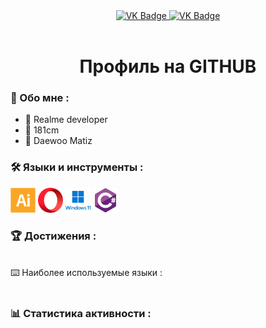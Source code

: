 <div id="badges" align ="center">
  <a href="https://vk.com/lild3bil">
    <img src = "https://img.shields.io/badge/VK-blue?style=for-the badge&logoColor=white" alt="VK Badge"/>
  </a>

  <a href= "https://mail.google.com/mail/u/1/#inbox">
    <img src = "https://img.shields.io/badge/EMAIL-red?style=for-the-badge&logo=Gmail&logoColor-white" alt="VK Badge"/>
  </a>
</div>


<div id="viewprof" align="center" >
  <img src="https://komarev.com/ghpvc/?username=multimediapostcards&style-flat-square&color=blue" alt=""/>
</div>

<div id="heythere" align="center">
<h1> Профиль на GITHUB </h1>
</div>

###  :knife: Обо мне :

- :large_blue_diamond: Realme developer
- :large_orange_diamond: 181cm
- :black_flag: Daewoo Matiz

###  :hammer_and_wrench: Языки и инструменты :

<div>
  <img src="https://github.com/devicons/devicon/blob/master/icons/illustrator/illustrator-plain.svg" width="40" height="40"/>
  <img src="https://github.com/devicons/devicon/blob/master/icons/opera/opera-original.svg" width="40" height="40"/>
  <img src="https://github.com/devicons/devicon/blob/master/icons/windows11/windows11-original-wordmark.svg" width="40" height="40"/>
<img src="https://github.com/devicons/devicon/blob/master/icons/csharp/csharp-original.svg" width="40" height="40"/>
</div>

### :trophy: Достижения :

<div>
  <img src ="https://github-profile-trophy.vercel.app/?username=multimediapostcards" alt=""/>
</div

 ### :keyboard: Наиболее используемые языки :

 <div>
  <img src="https://github-readme-stats.vercel.app/api/top-langs/?username=multimediapostcards" alt=""/>
</div>

### :bar_chart: Статистика активности :

<div>
  <img src ="https://github-readme-activity-graph.vercel.app/graph?username=multimediapostcards&theme=github-compact" alt=""/>
</div>
